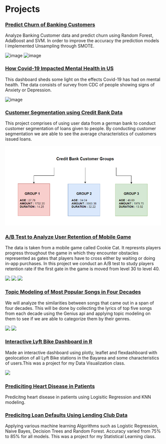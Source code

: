 
# Projects

### [Predict Churn of Banking Customers](https://github.com/basilghauri/Predict-Churn-of-Banking-Customers)
Analyze Banking Customer data and predict churn using Random Forest, AdaBoost and SVM. In order to improve the accuracy the prediction models I implemented Unsampling through SMOTE.

![image](https://user-images.githubusercontent.com/52931904/110447244-e155f280-8074-11eb-90f0-f0b01b921b64.png)
![image](https://user-images.githubusercontent.com/52931904/110447123-c1beca00-8074-11eb-828f-8a97cbcb345d.png)

### [How Covid-19 Impacted Mental Health in US](https://public.tableau.com/profile/basil.ghauri#!/vizhome/Test1_16067085018740/Dashboard1?publish=yes)
This dashboard sheds some light on the effects Covid-19 has had on mental health. The data consists of survey from CDC of people showing signs of Anxiety or Depression.

![image](https://user-images.githubusercontent.com/52931904/112435662-44e15080-8d02-11eb-9a24-6f6205f44b33.png)


### [Customer Segmentation using Credit Bank Data](https://github.com/basilghauri/Customer-Segmentation-Using-Credit-Bank-Data)
This project comprises of using user data from a german bank to conduct customer segmentation of loans given to people. By conducting customer segmentation we are able to see the average characteristics of customers issued loans.

![](https://github.com/basilghauri/Customer-Segmentation-Using-Credit-Bank-Data/blob/master/Credit%20Bank%20Groups.PNG?raw=true)

### [A/B Test to Analyze User Retention of Mobile Game](https://github.com/basilghauri/A-B-Testing-of-Mobile-Game)
The data is taken from a mobile game called Cookie Cat. It represnts players progress throughout the game in which they encounter obstacles represented as gates that players have to cross either by waiting or doing in-app purchases. In this project we conduct an A/B test to study players retention rate if the first gate in the game is moved from level 30 to level 40.

![](https://github.com/basilghauri/basilghauri.github.io/blob/main/A-B%20Fig%203.PNG?raw=true)
![](https://github.com/basilghauri/basilghauri.github.io/blob/main/A-B%20Fig%202.PNG?raw=true)
![](https://github.com/basilghauri/basilghauri.github.io/blob/main/A-B%20Fig%201.PNG?raw=true)


### [Topic Modeling of Most Popular Songs in Four Decades](https://github.com/basilghauri/Analyzing-Similarities-in-Song-Lyrics-by-Decades)
We will analyze the similarities between songs that came out in a span of four decades. This will be done by collecting the lyrics of top five songs from each decade using the Genius api and applying topic modeling on them to see if we are able to categorize them by their genres.

![](https://user-images.githubusercontent.com/52931904/84821692-5b6ab680-afd0-11ea-9af4-94d0f7f103ac.png)
![](https://user-images.githubusercontent.com/52931904/84821368-dda6ab00-afcf-11ea-8224-1590305cee52.png)

### [Interactive Lyft Bike Dashboard in R](https://github.com/basilghauri/Lyft-Bike-dashbord)
Made an interactive dashboard using plotly, leaflet and flexdashboard with geolocation of all Lyft Bike stations in the Bayarea and some characteristics of users.This was a project for my Data Visualization class.

![](https://github.com/basilghauri/basilghauri.github.io/blob/main/Lyft%20Bike.PNG?raw=true)

### [Prediciting Heart Disease in Patients](https://github.com/basilghauri/Predict-Heart-Disease-in-Patients)
Predicitng heart disease in patients using Logisitic Regression and KNN modeling.

### [Predicitng Loan Defaults Using Lending Club Data](https://github.com/basilghauri/Lending-Club-Machine-Learning-Project)
Applying various machine learning Algorithms such as Logistic Regression, Naive Bayes, Decision Trees and Random Forest. Accuracy varied from 75% to 85% for all models.
This was a project for my Statistical Learning class.
